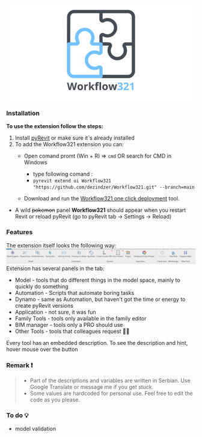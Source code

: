 ![extension logo](/logo/Workflow321%201280x640-01.png)

### Installation

**To use the extension follow the steps:**

1. Install [pyRevit](https://github.com/eirannejad/pyRevit/releases) or make sure it´s already installed
2. To add the Workflow321 extension you can:
    - Open comand promt (Win + R) => `cmd` OR search for CMD in Windows
      - type following comand : 
      - `pyrevit extend ui Workflow321 "https://github.com/dezindzer/Workflow321.git" --branch=main`

    - Download and run the [Workflow321 one click deployment](https://github.com/dezindzer/Workflow321/blob/main/Workflow321%20one%20click%20deployment.bat) tool.

* A wild ~~pokemon~~ panel **Workflow321** should appear when you restart Revit or reload pyRevit (go to pyRevit tab -> Settings -> Reload)

### Features 

The extension itself looks the following way: ![ribbon](/logo/Extension%20panel.png)
Extension has several panels in the tab:

* Model - tools that do different things in the model space, mainly to quickly do something
* Automation - Scripts that automate boring tasks
* Dynamo - same as Automation, but haven't  got the time or energy to create pyRevit versions 
* Application - not sure, it was fun
* Family Tools - tools only available in the family editor
* BIM manager - tools only a PRO should use
* Other Tools - tools that colleagues request  🧑‍🏭

Every tool has an embedded description. To see the description and hint, hover mouse over the button


### Remark ❗

> * Part of the descriptions and variables are written in Serbian. Use Google Translate or message me if you get stuck.
> * Some values are hardcoded for personal use. Feel free to edit the code as you please.

### To do 💡
* model validation